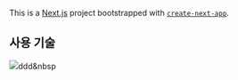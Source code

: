 This is a [Next.js](https://nextjs.org/) project bootstrapped with [`create-next-app`](https://github.com/vercel/next.js/tree/canary/packages/create-next-app).


## 사용 기술
<img src="https://img.shields.io/badge/black?style=flat-square&logo=Next.js&logoColor=white"/>ddd</a>&nbsp 

